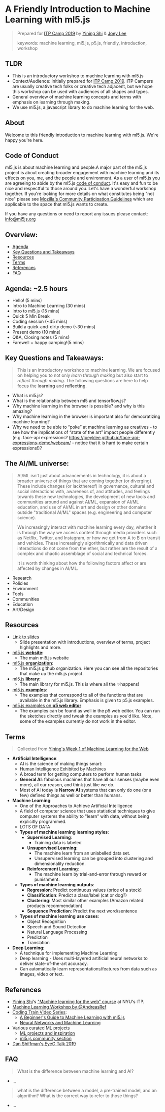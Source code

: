 # A Friendly Introduction to Machine Learning with ml5.js
> Prepared for [ITP Camp 2019](https://itp.nyu.edu/camp2019/) by [Yining Shi](http://1023.io/) & [Joey Lee](https://jk-lee.com/work/)
> 
> keywords: machine learning, ml5.js, p5.js, friendly, introduction, workshop


## TLDR

* This is an introductory workshop to machine learning with ml5.js
* Context/Audience: initially prepared for [ITP Camp 2019](https://itp.nyu.edu/camp2019/). ITP Campers are usually creative tech folks or creative tech adjacent, but we hope this workshop can be used with audiences of all shapes and types.
* General overview of machine learning concepts and terms with emphasis on learning through making.
* We use ml5.js, a javascript library to do machine learning for the web. 

## About


Welcome to this friendly introduction to machine learning with ml5.js. We're happy you're here.

## Code of Conduct

ml5.js is about machine learning and people.A major part of the ml5.js project is about creating broader engagement with machine learning and its effects on you, me, and the people and environment. As a user of ml5.js you are agreeing to abide by the ml5.js [code of conduct](https://github.com/ml5js/ml5-library/blob/development/CODE_OF_CONDUCT.md). It's easy and fun to be nice and respectful to those around you. Let's have a wonderful workshop together. If you're looking for more details on what constitutes being "not nice" please see [Mozilla's Community Participation Guidelines](https://www.mozilla.org/en-US/about/governance/policies/participation/) which are applicable to the space that ml5.js wants to create. 

If you have any questions or need to report any issues please contact: info@ml5js.org


## Overview:
- [Agenda]()
- [Key Questions and Takeaways]()
- [Resources]()
- [Terms]()
- [References]()
- [FAQ]()



## Agenda: ~2.5 hours

+ Hello! (5 mins)
+ Intro to Machine Learning (30 mins)
+ Intro to ml5.js (15 mins)
+ Quick 5 Min Break
+ Coding session (~45 mins)
+ Build a quick-and-dirty demo (~30 mins)
+ Present demo (10 mins)
+ Q&A, Closing notes (5 mins)
+ Farewell + happy camping!(5 mins)

## Key Questions and Takeaways:

> This is an introductory workshop to machine learning. We are focused on helping you to not only *learn through making* but also start to *reflect through making*. The following questions are here to help focus the **learning** and **reflecting**. 

+ What is ml5.js?
+ What is the relationship between ml5 and tensorflow.js?
+ Why machine learning in the browser is possible? and why is this amazing?
+ Why machine learning in the browser is important also for democratizing machine learning?
+ Why we need to be able to “poke” at machine learning as creatives - to see how the implications of “state of the art” impact people differently (e.g. face-api expressions? https://joeyklee.github.io/face-api-expressions-demo/webcam/ - notice that it is hard to make certain expressions!)? <!-- TODO -->


## The AI/ML universe:

> AI/ML isn't just about advancements in technology, it is about a broader universe of things that are coming together (or diverging). These include changes (or lackthereof) in governance, cultural and social interactions with, awareness of, and attitudes, and feelings towards these new technologies, the development of new tools and communities around and against AI/ML, expansion of AI/ML education, and use of AI/ML in art and design or other domains outside "traditional AI/ML" spaces (e.g. engineering and computer science). 
>
> We increasingly interact with machine learning every day, whether it is through the way we access content through media providers such as Netflix, Twitter, and Instagram, or how we get from A to B on transit and vehicles. These increasingly algorithmically and data driven interactions do not come from the ether, but rather are the result of a complex and chaotic assemblage of social and technical forces.
>
> It is worth thinking about how the following factors affect or are affected by changes in AI/ML.

+ Research
+ Policies
+ Environment
+ Tools
+ Communities
+ Education
+ Art/Design


## Resources

<!-- TODO -->
+ [Link to slides](https://docs.google.com/presentation/d/10cLjPGNKspZvVgR6KiG29bJKlnn_W-or9wLXTVuIVig/edit?usp=sharing)
  + Slide presentation with introductions, overview of terms, project highlights and more.
+ [ml5.js **website**](https://ml5js.org/): 
  + The main ml5.js website
+ [ml5.js **organization**](https://github.com/ml5js): 
  + The ml5.js github organization. Here you can see all the repositories that make up the ml5.js project.
+ [ml5.js **library**](https://github.com/ml5js/ml5-library):
  + The main library for ml5.js. This is where all the ✨happens!
+ [ml5.js **examples**](https://github.com/ml5js/ml5-examples):
  + The examples that correspond to all of the functions that are available in the ml5.js library. Emphasis is given to p5.js examples.
+ [ml5.js examples on **p5 web editor**](https://editor.p5js.org/ml5/sketches)
  + The examples can be found as well in the p5 web editor. You can run the sketches directly and tweak the examples as you'd like. Note, some of the examples currently do not work in the editor.  

## Terms

> Collected from [Yining's Week 1 of Machine Learning for the Web](https://docs.google.com/presentation/d/1s0iT382Pl1DMGKb5xhk7_V3DlW1QQHfHs4snNoS_sIU/edit#slide=id.g40fd84b173_0_613)

- **Artificial Intelligence**:
  - AI is the science of making things smart:
  - Human Intelligence Exhibited by Machines
  - A broad term for getting computers to perform human tasks
  - **General AI**: fabulous machines that have all our senses (maybe even more), all our reason, and think just like we do.
  - Most of AI today is **Narrow AI** systems that can only do one (or a few) defined things as well or better than humans.
- **Machine Learning**:
  - One of the Approaches to Achieve Artificial Intelligence
  - A field of computer science that uses statistical techniques to give computer systems the ability to "learn" with data, without being explicitly programmed.
  - LOTS OF DATA
  - **Types of machine learning learning styles**:
    - **Supervised Learning**: 
      - Training data is labeled
    - **Unsupervised Learning**: 
      - The machine learn from an unlabelled data set.
      - Unsupervised learning can be grouped into clustering and dimensionality reduction.
    - **Reinforcement Learning**:
      - The machine learn by trial-and-error through reward or punishment.
  - **Types of machine learning outputs**:
    - **Regression**: Predict continuous values (price of a stock)
    - **Classification**: Predict a class/label (cat or dog?)
    - **Clustering**: Most similar other examples (Amazon related products recommendation)
    - **Sequence Prediction**: Predict the next word/sentence
  - **Types of machine learning use cases**:
    - Object Recognition
    - Speech and Sound Detection
    - Natural Language Processing
    - Prediction
    - Translation
- **Deep Learning**:
  - A technique for implementing Machine Learning
  - Deep learning - Uses multi-layered artificial neural networks to deliver state-of-the-art accuracy.
  - Can automatically learn representations/features from data such as images, video or text.
 

## References
+ [Yining Shi](http://1023.io/)'s ["Machine learning for the web" course](https://github.com/yining1023/machine-learning-for-the-web) at NYU's ITP.
+ [Machine Learning Workshop by @AndreasRef](https://andreasref.github.io/ml/)
+ [Coding Train Video Series](https://www.youtube.com/channel/UCvjgXvBlbQiydffZU7m1_aw):
  + [A Beginner's Guide to Machine Learning with ml5.js](https://www.youtube.com/watch?v=jmznx0Q1fP0&list=PLRqwX-V7Uu6YPSwT06y_AEYTqIwbeam3y)
  + [Neural Networks and Machine Learning](https://www.youtube.com/user/shiffman/playlists?view=50&sort=dd&shelf_id=16)
+ Various curated ML projects  
  + [ML projects and inspiration](https://github.com/yining1023/machine-learning-for-the-web/wiki/References---Inspiration---Links)
  + [ml5.js community section](https://ml5js.org/community)
+ [Dan Shiffman's EyeO Talk 2019](https://github.com/CodingTrain/Eyeo-Festival-2019)

## FAQ

> What is the difference between machine learning and AI?

+ ...


> what is the difference between a model, a pre-trained model, and an algorithm? What is the correct way to refer to those things?

+ ...
